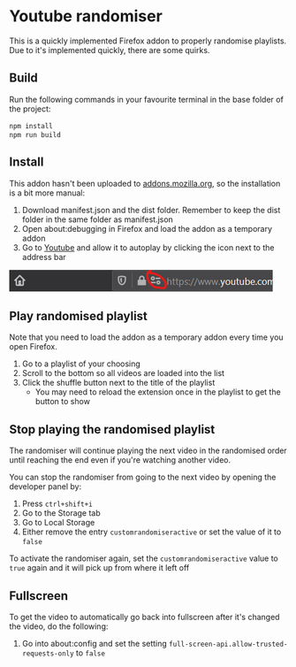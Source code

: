 # Youtube randomiser
This is a quickly implemented Firefox addon to properly randomise playlists. Due to it's implemented quickly, there are some quirks.

## Build
Run the following commands in your favourite terminal in the base folder of the project:

```
npm install
npm run build
```

## Install
This addon hasn't been uploaded to [addons.mozilla.org](https://addons.mozilla.org), so the installation is a bit more manual:

1. Download manifest.json and the dist folder. Remember to keep the dist folder in the same folder as manifest.json
1. Open about:debugging in Firefox and load the addon as a temporary addon
1. Go to [Youtube](https://www.youtube.com) and allow it to autoplay by clicking the icon next to the address bar

![Autoplay in Youtube](images/allow-autoplay.png)

## Play randomised playlist
Note that you need to load the addon as a temporary addon every time you open Firefox.

1. Go to a playlist of your choosing
1. Scroll to the bottom so all videos are loaded into the list
1. Click the shuffle button next to the title of the playlist
    - You may need to reload the extension once in the playlist to get the button to show

## Stop playing the randomised playlist
The randomiser will continue playing the next video in the randomised order until reaching the end even if you're watching another video.

You can stop the randomiser from going to the next video by opening the developer panel by:

1. Press `ctrl+shift+i`
1. Go to the Storage tab
1. Go to Local Storage
1. Either remove the entry `customrandomiseractive` or set the value of it to `false`

To activate the randomiser again, set the `customrandomiseractive` value to `true` again and it will pick up from where it left off

## Fullscreen
To get the video to automatically go back into fullscreen after it's changed the video, do the following:

1. Go into about:config and set the setting `full-screen-api.allow-trusted-requests-only` to `false`